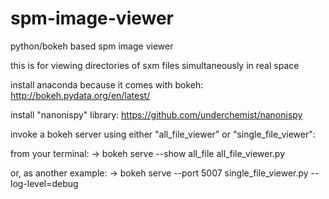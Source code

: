 # spm-image-viewer
python/bokeh based spm image viewer

this is for viewing directories of sxm files simultaneously in real space

install anaconda because it comes with bokeh:
http://bokeh.pydata.org/en/latest/

install "nanonispy" library:
https://github.com/underchemist/nanonispy

invoke a bokeh server using either "all_file_viewer" or "single_file_viewer":

from your terminal:
-> bokeh serve --show all_file all_file_viewer.py

or, as another example:
-> bokeh serve --port 5007 single_file_viewer.py --log-level=debug
